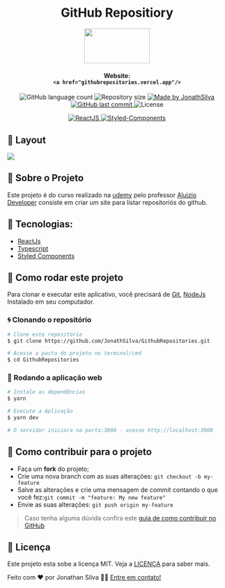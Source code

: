 # <div align="center">GitHub Repositiory</div>

<div align="center">
  <img margin:"0px" "Jonath-Portifolio" width="150px" height="80px" src="https://i.imgur.com/XRSJ7GV.png">
</div>


#### <div align="center"> Website: </br> ``<a href="githubrepositories.vercel.app"/>`` </div>

<p align="center">

<img alt="GitHub language count" src="https://img.shields.io/github/languages/count/JonathSilva/GithubRepositories">

<img alt="Repository size" src="https://img.shields.io/github/repo-size/JonathSilva/GithubRepositories">

<a href="https://www.linkedin.com/in/jonathsilva/">
    <img alt="Made by JonathSilva" src="https://img.shields.io/badge/made%20by-JonathSilva-blue">
</a>

<a href="https://github.com/JonathSilva/GithubRepositories/commits/main">
    <img alt="GitHub last commit" src="https://img.shields.io/github/last-commit/JonathSilva/GithubRepositories?color=blue">
</a>

<img alt="License" src="https://img.shields.io/badge/license-MIT-brightgreen?color=blue">

</p>

<p align="center">

<a href="https://reactjs.org/">
  <img alt="ReactJS" src="https://img.shields.io/static/v1?color=blue&label=React&message=JS&?style=plastic&logo=React">
</a>
  <a href="https://styled-components.com/">
   <img alt="Styled-Components"  src="https://img.shields.io/badge/style-%F0%9F%92%85%20styled--components-orange.svg?colorB=daa357&colorA=db748e">
  </a>

</p>

## 🎨 Layout

<div>
<img align="center" margin:"0px" "Get-Issues" src="https://i.imgur.com/PgtmYNq.png">
<div>

## 🚀 Sobre o Projeto

Este projeto é do curso realizado na [udemy](https://www.udemy.com/course/curso-pratico-react-e-nextjs-essencial-com-typescript/) pelo professor [Aluizio Developer](https://github.com/aluiziodeveloper) consiste em criar um site para listar repositoriós do github.

## 🔨 Tecnologias:

- [ReactJs][reactjs]
- [Typescript][typescript]
- [Styled Components][styled]

<!-- ## 📋 Implementações

- [✔️] Estruturar o site.
- [✔️] Responsividade.
- [✔️] Criar o componente de Hobbies.
- [❌] Modo claro -->

## 🚀 Como rodar este projeto

Para clonar e executar este aplicativo, você precisará de [Git](https://git-scm.com), [NodeJs][nodejs] Instalado em seu computador.

### 🌀 Clonando o repositório

```bash
# Clone este repositório
$ git clone https://github.com/JonathSilva/GithubRepositories.git

# Acesse a pasta do projeto no terminal/cmd
$ cd GithubRepositories

```

### 🧭 Rodando a aplicação web

```bash
# Instale as dependências
$ yarn

# Execute a Aplicação
$ yarn dev

# O servidor iniciara na porta:3000 - acesse http://localhost:3000
```

## 🤔 Como contribuir para o projeto

- Faça um **fork** do projeto;
- Crie uma nova branch com as suas alterações: `git checkout -b my-feature`
- Salve as alterações e crie uma mensagem de commit contando o que você fez:`git commit -m "feature: My new feature"`
- Envie as suas alterações: `git push origin my-feature`

> Caso tenha alguma dúvida confira este [guia de como contribuir no GitHub](https://github.com/firstcontributions/first-contributions)

## 📝 Licença

Este projeto esta sobe a licença MIT. Veja a [LICENÇA][license] para saber mais.

Feito com ❤️ por Jonathan Silva 👋🏽 [Entre em contato!](https://www.linkedin.com/in/jonathsilva)

[nodejs]: https://nodejs.org/
[express]: https://expressjs.com/
[uuidv4]: https://www.npmjs.com/package/uuidv4
[nodemon]: https://www.npmjs.com/package/nodemon
[rs]: https://rocketseat.com.br

[scss]:[https://sass-lang.com/]
[license]: https://opensource.org/licenses/MIT
[postgres]: https://www.postgresql.org/
[multer]: https://www.npmjs.com/package/multer
[reactjs]: https://reactjs.org/
[babel]: https://babeljs.io/
[webpack]: https://webpack.js.org/
[license]: https://opensource.org/licenses/MIT
[typescript]: https://www.typescriptlang.org/
[styled]: https://styled-components.com/
